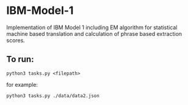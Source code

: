 # IBM-Model-1
Implementation of IBM Model 1 including EM algorithm for statistical machine based translation and calculation of phrase based extraction scores.

## To run:

`python3 tasks.py <filepath>`

for example:

`python3 tasks.py ./data/data2.json`
